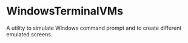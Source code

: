 # WindowsTerminalVMs
A utility to simulate Windows command prompt and to create different emulated screens.

